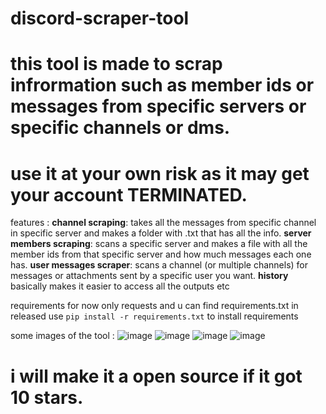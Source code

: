 # discord-scraper-tool

# this tool is made to scrap infrormation such as member ids or messages from specific servers or specific channels or dms.
# use it at your own risk as it may get your account TERMINATED.

features :
**channel scraping**: takes all the messages from specific channel in specific server and makes a folder with .txt that has all the info.
**server members scraping**: scans a specific server and makes a file with all the member ids from that specific server and how much messages each one has.
**user messages scraper**: scans a channel (or multiple channels) for messages or attachments sent by a specific user you want.
**history** basically makes it easier to access all the outputs etc

requirements for now only requests and u can find requirements.txt in released use ```pip install -r requirements.txt``` to install requirements

some images of the tool :
![image](https://github.com/user-attachments/assets/771fb8a8-c1a2-47ca-bb72-3ad56c8a8160)
![image](https://github.com/user-attachments/assets/74f1937a-6358-465c-87c7-dbeb3529834f)
![image](https://github.com/user-attachments/assets/2790af9d-6e57-420e-a49a-810e6092d1e5)
![image](https://github.com/user-attachments/assets/5bc25c3d-7cf7-4d03-a066-504956764dbc)


# i will make it a open source if it got 10 stars.
